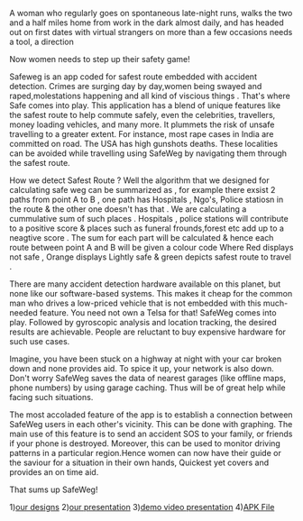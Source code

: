 A woman who regularly goes on spontaneous late-night runs, walks the two and a half miles home from work in the dark almost daily, and has headed out
on first dates with virtual strangers on more than a few occasions needs a tool, a direction

Now women needs to step up their safety game!

Safeweg is an app coded for safest route embedded with accident detection. Crimes are surging day by day,women being swayed and raped,molestations happening 
and all kind of viscious things . That's where Safe comes into play. This application has a blend of unique features like the safest route to help commute safely, even the
celebrities, travellers, money loading vehicles, and many more. It plummets the risk of unsafe travelling to a greater extent. For instance, most rape cases in India 
are committed on road. The USA has high gunshots deaths. These localities can be avoided while travelling using SafeWeg by navigating them through the safest route. 

How we detect Safest Route ?
Well the algorithm that we designed for calculating safe weg can be summarized as , for example there exsist 2 paths from point A to B , one path has Hospitals , Ngo's, Police statiosn in the route & the other one doesn't has that . We are calculating a cummulative sum of such places . Hospitals , police stations will contribute to a positive score & places such as funeral frounds,forest etc add up to a neagtive score . The sum for each part will be calculated & hence each route between point A and B will be given a colour code Where Red displays not safe , Orange displays Lightly safe & green depicts safest route to travel .

There are many accident detection hardware available on this planet, but none like our software-based systems. This makes it cheap for the common man who drives 
a low-priced vehicle that is not embedded with this much-needed feature. You need not own a Telsa for that! SafeWeg comes into play. Followed by gyroscopic analysis and 
location tracking, the desired results are achievable. People are reluctant to buy expensive hardware for such use cases.

Imagine, you have been stuck on a highway at night with your car broken down and none provides aid. To spice it up, your network is also down. Don't worry SafeWeg saves
the data of nearest garages (like offline maps, phone numbers) by using garage caching. Thus will be of great help while facing such situations.

The most accoladed feature of the app is to establish a connection between SafeWeg users in each other's vicinity. This can be done with graphing. 
The main use of this feature is to send an accident SOS to your family, or friends if your phone is destroyed. Moreover, this can be used to monitor driving 
patterns in a particular region.Hence women can now have their guide or the saviour for a situation in their own hands, Quickest yet covers and provides an 
on time aid. 

That sums up SafeWeg!

1)[our designs](https://www.figma.com/file/Na8dbpS0k1Vp8LdCeET3S7/Untitled?node-id=0%3A1)
2)[our presentation](https://docs.google.com/presentation/d/1TSaf0B0FMfkfQNnNX9yYH-Hu3JlRtJgM3PO1yHkGe1I/edit?usp=sharing)
3)[demo video presentation](https://youtu.be/7PfgFh0Pzv4)
4)[APK File](https://drive.google.com/file/d/168-DR4IAq69GY3Y-IZlrpcy3xPmJth_X/view?usp=sharing)

